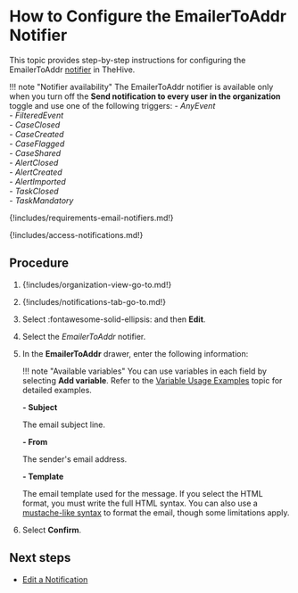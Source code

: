 # How to Configure the EmailerToAddr Notifier

This topic provides step-by-step instructions for configuring the EmailerToAddr [notifier](../about-notifications.md#notifiers) in TheHive.

!!! note "Notifier availability"
    The EmailerToAddr notifier is available only when you turn off the **Send notification to every user in the organization** toggle and use one of the following triggers: 
    - *AnyEvent*  
    - *FilteredEvent*  
    - *CaseClosed*  
    - *CaseCreated*  
    - *CaseFlagged*  
    - *CaseShared*  
    - *AlertClosed*  
    - *AlertCreated*  
    - *AlertImported*  
    - *TaskClosed*  
    - *TaskMandatory*

{!includes/requirements-email-notifiers.md!}

{!includes/access-notifications.md!}

## Procedure

1. {!includes/organization-view-go-to.md!}

2. {!includes/notifications-tab-go-to.md!}

3. Select :fontawesome-solid-ellipsis: and then **Edit**.

4. Select the *EmailerToAddr* notifier.

5. In the **EmailerToAddr** drawer, enter the following information:

    !!! note "Available variables"
        You can use variables in each field by selecting **Add variable**. Refer to the [Variable Usage Examples](../variable-usage-examples.md) topic for detailed examples.

    **- Subject**

    The email subject line.

    **- From**

    The sender's email address.

    **- Template**

    The email template used for the message. If you select the HTML format, you must write the full HTML syntax. You can also use a [mustache-like syntax](https://mustache.github.io/) to format the email, though some limitations apply.

6. Select **Confirm**.

## Next steps

* [Edit a Notification](../edit-a-notification.md)